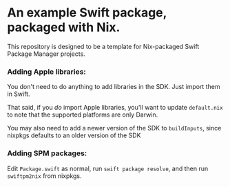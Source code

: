 # An example Swift package, packaged with Nix.

This repository is designed to be a template for Nix-packaged Swift Package Manager projects.

### Adding Apple libraries:

You don't need to do anything to add libraries in the SDK. Just import them in Swift.

That said, if you *do* import Apple libraries, you'll want to update `default.nix` to note that the supported platforms are only Darwin.

You may also need to add a newer version of the SDK to `buildInputs`, since nixpkgs defaults to an older version of the SDK

### Adding SPM packages:

Edit `Package.swift` as normal, run `swift package resolve`, and then run `swiftpm2nix` from nixpkgs.
